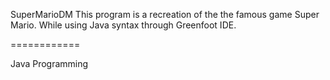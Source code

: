 SuperMarioDM
This program is a recreation of the the famous game Super Mario.
While using Java syntax through Greenfoot IDE. 

============

Java Programming

